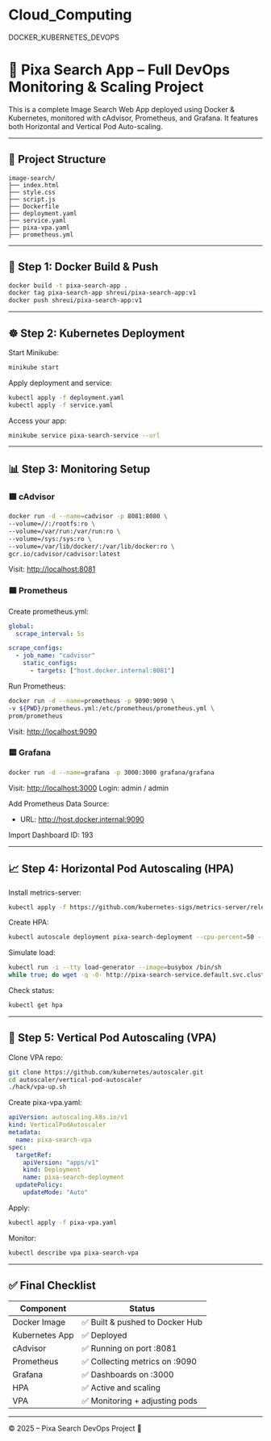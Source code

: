 # Cloud_Computing
DOCKER_KUBERNETES_DEVOPS
# 📸 Pixa Search App – Full DevOps Monitoring & Scaling Project

This is a complete Image Search Web App deployed using Docker & Kubernetes, monitored with cAdvisor, Prometheus, and Grafana. It features both Horizontal and Vertical Pod Auto-scaling.

---

## 📂 Project Structure

```
image-search/
├── index.html
├── style.css
├── script.js
├── Dockerfile
├── deployment.yaml
├── service.yaml
├── pixa-vpa.yaml
├── prometheus.yml
```

---

## 🐳 Step 1: Docker Build & Push

```bash
docker build -t pixa-search-app .
docker tag pixa-search-app shreui/pixa-search-app:v1
docker push shreui/pixa-search-app:v1
```

---

## ☸️ Step 2: Kubernetes Deployment

Start Minikube:

```bash
minikube start
```

Apply deployment and service:

```bash
kubectl apply -f deployment.yaml
kubectl apply -f service.yaml
```

Access your app:

```bash
minikube service pixa-search-service --url
```

---

## 📊 Step 3: Monitoring Setup

### 🟩 cAdvisor

```bash
docker run -d --name=cadvisor -p 8081:8080 \
--volume=//:/rootfs:ro \
--volume=/var/run:/var/run:ro \
--volume=/sys:/sys:ro \
--volume=/var/lib/docker/:/var/lib/docker:ro \
gcr.io/cadvisor/cadvisor:latest
```

Visit: [http://localhost:8081](http://localhost:8081)

### 🟦 Prometheus

Create prometheus.yml:

```yaml
global:
  scrape_interval: 5s

scrape_configs:
  - job_name: "cadvisor"
    static_configs:
      - targets: ["host.docker.internal:8081"]
```

Run Prometheus:

```bash
docker run -d --name=prometheus -p 9090:9090 \
-v ${PWD}/prometheus.yml:/etc/prometheus/prometheus.yml \
prom/prometheus
```

Visit: [http://localhost:9090](http://localhost:9090)

### 🟨 Grafana

```bash
docker run -d --name=grafana -p 3000:3000 grafana/grafana
```

Visit: [http://localhost:3000](http://localhost:3000) 
Login: admin / admin

Add Prometheus Data Source:
- URL: http://host.docker.internal:9090

Import Dashboard ID: 193

---

## 📈 Step 4: Horizontal Pod Autoscaling (HPA)

Install metrics-server:

```bash
kubectl apply -f https://github.com/kubernetes-sigs/metrics-server/releases/latest/download/components.yaml
```

Create HPA:

```bash
kubectl autoscale deployment pixa-search-deployment --cpu-percent=50 --min=2 --max=10
```

Simulate load:

```bash
kubectl run -i --tty load-generator --image=busybox /bin/sh
while true; do wget -q -O- http://pixa-search-service.default.svc.cluster.local; done
```

Check status:

```bash
kubectl get hpa
```

---

## 📏 Step 5: Vertical Pod Autoscaling (VPA)

Clone VPA repo:

```bash
git clone https://github.com/kubernetes/autoscaler.git
cd autoscaler/vertical-pod-autoscaler
./hack/vpa-up.sh
```

Create pixa-vpa.yaml:

```yaml
apiVersion: autoscaling.k8s.io/v1
kind: VerticalPodAutoscaler
metadata:
  name: pixa-search-vpa
spec:
  targetRef:
    apiVersion: "apps/v1"
    kind: Deployment
    name: pixa-search-deployment
  updatePolicy:
    updateMode: "Auto"
```

Apply:

```bash
kubectl apply -f pixa-vpa.yaml
```

Monitor:

```bash
kubectl describe vpa pixa-search-vpa
```

---

## ✅ Final Checklist

| Component        | Status                          |
|------------------|----------------------------------|
| Docker Image     | ✅ Built & pushed to Docker Hub |
| Kubernetes App   | ✅ Deployed                     |
| cAdvisor         | ✅ Running on port :8081        |
| Prometheus       | ✅ Collecting metrics on :9090  |
| Grafana          | ✅ Dashboards on :3000          |
| HPA              | ✅ Active and scaling           |
| VPA              | ✅ Monitoring + adjusting pods  |

---

© 2025 – Pixa Search DevOps Project 🚀
